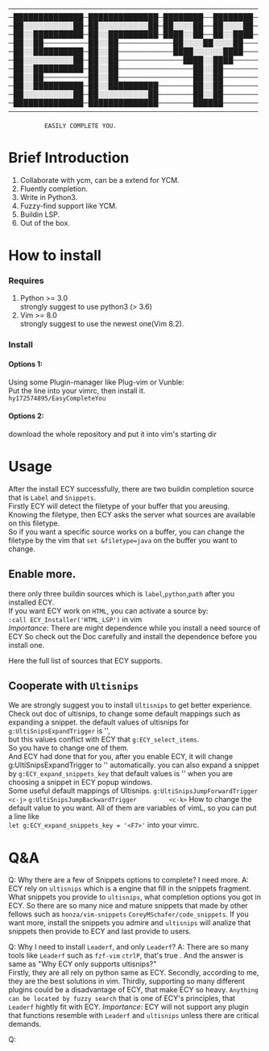──────────────────────────────────────────────────
─██████████████─██████████████─████████──████████─
─██░░░░░░░░░░██─██░░░░░░░░░░██─██░░░░██──██░░░░██─
─██░░██████████─██░░██████████─████░░██──██░░████─
─██░░██─────────██░░██───────────██░░░░██░░░░██───
─██░░██████████─██░░██───────────████░░░░░░████───
─██░░░░░░░░░░██─██░░██─────────────████░░████─────
─██░░██████████─██░░██───────────────██░░██───────
─██░░██─────────██░░██───────────────██░░██───────
─██░░██████████─██░░██████████───────██░░██───────
─██░░░░░░░░░░██─██░░░░░░░░░░██───────██░░██───────
─██████████████─██████████████───────██████───────
──────────────────────────────────────────────────

              EASILY COMPLETE YOU.
# Brief Introduction
1. Collaborate with ycm, can be a extend for YCM.
2. Fluently completion.
3. Write in Python3.
4. Fuzzy-find support like YCM.
5. Buildin LSP.
6. Out of the box.

# How to install

### Requires

1. Python >= 3.0  
strongly suggest to use python3 (> 3.6)  
2. Vim >= 8.0  
strongly suggest to use the newest one(Vim 8.2).  

### Install  

#### Options 1:
Using some Plugin-manager like Plug-vim or Vunble:  
Put the line into your vimrc, then install it.  
`hy172574895/EasyCompleteYou`  

#### Options 2:  
download the whole repository and put it into vim's starting dir  

# Usage  

After the install ECY successfully, there are two buildin completion source that
is `Label` and `Snippets`.  
Firstly ECY will detect the filetype of your buffer that you areusing.  
Knowing the filetype, then ECY asks the server what sources are available 
on this filetype.  
So if you want a specific source works on a buffer, you can change the filetype 
by the vim that `set &filetype=java` on the buffer you want to change.  

## Enable more.

there only three buildin sources which is `label`,`python`,`path`
after you installed ECY.  
If you want ECY work on `HTML`, you can activate a source by:  
`:call ECY_Installer('HTML_LSP')` in vim  
*Importance*: There are might dependence while you install a need source of ECY
So check out the Doc carefully and install the dependence before you install one.

Here the full list of sources that ECY supports. 

## Cooperate with `Ultisnips`
We are strongly suggest you to install `Ultisnips` to get better experience.
Check out doc of ultisnips, to change some default mappings such as expanding a 
snippet.
the default values of ultisnips for `g:UltiSnipsExpandTrigger` is '<tab>',  
but this values conflict with ECY that `g:ECY_select_items`.  
So you have to change one of them.  
And ECY had done that for you, after you enable ECY, it will change   
g:UltiSnipsExpandTrigger to '<F1>' automatically. you can also expand a snippet  
by `g:ECY_expand_snippets_key` that default values is '<CR>' when you are   
choosing a snippet in ECY popup windows.  
Some useful default mappings of Ultisnips.
`g:UltiSnipsJumpForwardTrigger          <c-j>`
`g:UltiSnipsJumpBackwardTrigger         <c-k>`
How to change the default value to you want.
All of them are variables of vimL, so you can put a line like  
`let g:ECY_expand_snippets_key = '<F7>'` into your vimrc.

# Q&A
Q: Why there are a few of Snippets options to complete? I need more.
A: ECY rely on `ultisnips` which is a engine that fill in the snippets fragment.
What snippets you provide to `ultisnips`, what completion options you got in ECY.
So there are so many nice and mature snippets that made by other fellows such as
`honza/vim-snippets` `CoreyMSchafer/code_snippets`. If you want more, install 
the snippets you admire and `ultisnips` will analize that snippets then provide
to ECY and last provide to users.

Q: Why I need to install `Leaderf`, and only `Leaderf`?
A: There are so many tools like `Leaderf` such as `fzf-vim` `ctrlP`, that's true
. And the answer is same as "Why ECY only supports ultisnips?"   
Firstly, they are all rely on python same as ECY. Secondly, according to me,
they are the best solutions in vim. Thirdly, supporting so many different plugins
could be a disadvantage of ECY, that make ECY so heavy.
`Anything can be located by fuzzy search` that is one of ECY's principles, that
`Leaderf` hightly fit with ECY.
*Importance*: ECY will not support any plugin that functions resemble with `Leaderf`
and `ultisnips` unless there are critical demands.

Q: 
